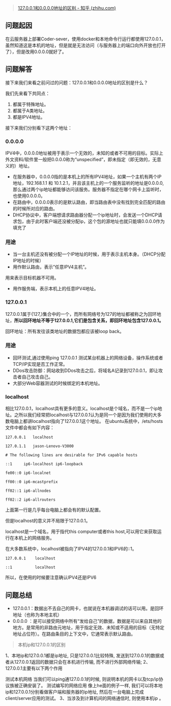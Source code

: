 > [127.0.0.1和0.0.0.0地址的区别 - 知乎 (zhihu.com)](https://zhuanlan.zhihu.com/p/72988255)

## 问题起因
在云服务器上部署Coder-sever，使用docker和本地命令行运行都使用127.0.0.1，虽然知道这是本机的地址，但是就是无法访问（与服务器上的端口向外开放也打开了），但是改用0.0.0.0就好了。
## 问题解答
接下来我们来看之前问过的问题：127.0.0.1和0.0.0.0地址的区别是什么？

我们先来看下共同点：

1. 都属于特殊地址。
2. 都属于A类地址。
3. 都是IPV4地址。

接下来我们分别看下这两个地址：
### 0.0.0.0

IPV4中，0.0.0.0地址被用于表示一个无效的，未知的或者不可用的目标。实际上外文资料/软件里一般把0.0.0.0称为“unspecified”，即未指定（即无效的，无意义的）地址。

- 在服务器中，0.0.0.0指的是本机上的所有IPV4地址，如果一个主机有两个IP地址，192.168.1.1 和 10.1.2.1，并且该主机上的一个服务监听的地址是0.0.0.0,那么通过两个ip地址都能够访问该服务。服务器不指定在哪个网卡上监听时，也使用0.0.0.0。
- 在路由中，0.0.0.0表示的是默认路由，即当路由表中没有找到完全匹配的路由的时候所对应的路由。
- DHCP协议中，客户端想请求路由器分配一个ip地址时，会发送一个DHCP请求包，由于此时客户端还没被分配ip，这个包的源地址也就只能填0.0.0.0作为填充了

### 用途

- 当一台主机还没有被分配一个IP地址的时候，用于表示主机本身。（DHCP分配IP地址的时候）
- 用作默认路由，表示”任意IPV4主机”。

用来表示目标机器不可用。

- 用作服务端，表示本机上的任意IPV4地址。

### 127.0.0.1

127.0.0.1属于{127,}集合中的一个，而所有网络号为127的地址都被称之为回环地址，**所以回环地址不等于127.0.0.1,它们是包含关系，即回环地址包含127.0.0.1。**

回环地址：所有发往该类地址的数据包都应该被loop back。

### 用途

- 回环测试,通过使用ping 127.0.0.1 测试某台机器上的网络设备，操作系统或者TCP/IP实现是否工作正常。
- DDos攻击防御：网站收到DDos攻击之后，将域名A记录到127.0.0.1，即让攻击者自己攻击自己。
- 大部分Web容器测试的时候绑定的本机地址。

### localhost

相比127.0.0.1，localhost具有更多的意义。localhost是个域名，而不是一个ip地址。之所以我们经常把localhost与127.0.0.1认为是同一个是因为我们使用的大多数电脑上都讲localhost指向了127.0.0.1这个地址。
在ubuntu系统中，/ets/hosts文件中都会有如下内容：

```text
127.0.0.1   localhost

127.0.1.1   jason-Lenovo-V3000

# The following lines are desirable for IPv6 capable hosts

::1     ip6-localhost ip6-loopback

fe00::0 ip6-localnet

ff00::0 ip6-mcastprefix

ff02::1 ip6-allnodes

ff02::2 ip6-allrouters
```

上面第一行是几乎每台电脑上都会有的默认配置。

但是localhost的意义并不局限于127.0.0.1。

localhost是一个域名，用于指代this computer或者this host,可以用它来获取运行在本机上的网络服务。

在大多数系统中，localhost被指向了IPV4的127.0.0.1和IPV6的::1。

```text
127.0.0.1    localhost

::1          localhost
```

所以，在使用的时候要注意确认IPV4还是IPV6

## 问题总结
- 127.0.0.1：数据出不去自己的网卡，也就说在本机器调试的话可以用。是回环地址（也称为本地主机）
- 0.0.0.0 ：是可以接受网络中所有“发给自己”的数据，数据是可以来自其他的地方。是常用的非路由元地址，用于指定无效、未知或不适用的目标（无特定地址占位符）。在路由条目的上下文中，它通常表示默认路由。

> 本机ip和127.0.0.1的区别

1、本地ip和127.0.0.1都是ip地址, 只是127.0.0.1比较特殊, 发送到127.0.0.1的数据或者从127.0.0.1返回的数据只会在本机进行传输, 而不进行外部网络传输;
2、127.0.0.1主要有以下两个作用

测试本机网络
当我们可以ping通127.0.0.1的时候, 则说明本机的网卡以及tcp/ip协议族被正确安装了。
测试编写的网络应用
像上he面的例子一样, 我们可以将本地ip和127.0.0.1分别看做客户端和服务器的ip地址, 然后在一台电脑上完成client/server应用的测试。
3、当涉及到计算机间的网络通信时, 则使用本机ip 。
